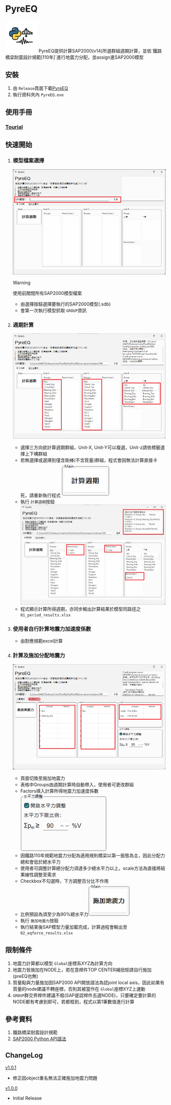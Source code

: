 # PyreEQ

<img src="https://github.com/Chih0321/PyreEQ/blob/main/media/icon.png" width="20%">  
PyreEQ提供計算SAP2000(v14)所選群組週期計算，並依`鐵路橋梁耐震設計規範[110年]`進行地震力分配，並assign進SAP2000模型

## 安裝

1. 由 `Release`頁面下載[PyreEQ](https://github.com/Chih0321/PyreEQ/releases/tag/v1.0.1)
2. 執行資料夾內 `PyreEQ.exe`

## 使用手冊

### [Tourial](https://chih0321.github.io/PyreEQ/)

## 快速開始

1. ### 模型檔案選擇

   ![STEP1](https://github.com/Chih0321/PyreEQ/blob/main/media/s1.png)

   >[!WARNING]
   >使用前關閉所有SAP2000模型檔案
   - 由選擇按鈕選擇要執行的SAP2000模型(.sdb)
   - 會第一次執行模型抓取 `GROUP`資訊
2. ### 週期計算

   ![STEP2](https://github.com/Chih0321/PyreEQ/blob/main/media/s2.png)


   - 選擇三方向欲計算週期群組，Unit-X, Unit-Y可以複選，Unit-z請依標籤選擇上下構群組
   - 若無選擇或選擇到僅含剛棒(不含質量)群組，程式會因無法計算直接卡死，請重新執行程式![STEP21](https://github.com/Chih0321/PyreEQ/blob/main/media/s21.png)
   - 執行 `計算週期`按鈕![STEP22](https://github.com/Chih0321/PyreEQ/blob/main/media/s22.png)
   - 程式顯示計算所得週期，亦同步輸出計算結果於模型同路徑之 `01_period_results.xlsx`
3. ### 使用者自行計算地震力加速度係數


   - 由對應規範excel計算
4. ### 計算及施加分配地震力

   ![STEP3](https://github.com/Chih0321/PyreEQ/blob/main/media/s3.png)


   - 頁面切換至施加地震力
   - 表格中Groups由週期計算時自動帶入，使用者可更改群組
   - Factors填入計算所得地震力加速度係數![STEP31](https://github.com/Chih0321/PyreEQ/blob/main/media/s31.png)
   - 因鐵路110年規範地震力分配為適用規則橋梁以第一振態為主，因此分配力總和會低於總水平力
   - 使用者可調整計算總分配力須達多少總水平力以上，scale方法為直接將結果線性調整至需求
   - Checkbox不勾選時，下方調整百分比不作用
   - 比例預設為須至少為90%總水平力![STEP32](https://github.com/Chih0321/PyreEQ/blob/main/media/s32.png)
   - 執行 `施加地震力`按鈕
   - 執行結束後SAP模型力量加載完成，計算過程會輸出至 `02_eqforce_results.xlsx`

## 限制條件

1. 地震力計算都以模型 `Global`座標系XYZ為計算方向
2. 地震力皆施加在NODE上，若在意桿件TOP CENTER補扭矩請自行施加(preEQ也無)
3. 質量點與力量施加因SAP2000 API開放語法為認joint local axis，因此如果有質量的node建議不轉座標，否則其被當作在 `Global`座標XYZ上運動
4. `GROUP`群交界桿件建議不框(SAP是認桿件去選NODE)，只要確定要計算的NODE都有考慮到即可，若都框到，程式以第1筆數值進行計算

## 參考資料

1. 鐵路橋梁耐震設計規範
2. [SAP2000 Python API語法](https://github.com/Junjun1guo/pythonInteractSAP2000/blob/main/pythonInterSAP2000.py#L8648)

## ChangeLog

[v1.0.1](https://github.com/Chih0321/PyreEQ/releases/tag/v1.0.1)

- 修正因object重名無法正確施加地震力問題

[v1.0.0](https://github.com/Chih0321/PyreEQ/releases/tag/v1.0.0)

- Initial Release
